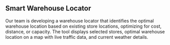 <h2>Smart Warehouse Locator</h2>

Our team is developing a warehouse locator that identifies the optimal warehouse location based on existing store locations, optimizing 
for cost, distance, or capacity. The tool displays selected stores, optimal warehouse location on a map with live traffic data, 
and current weather details.
